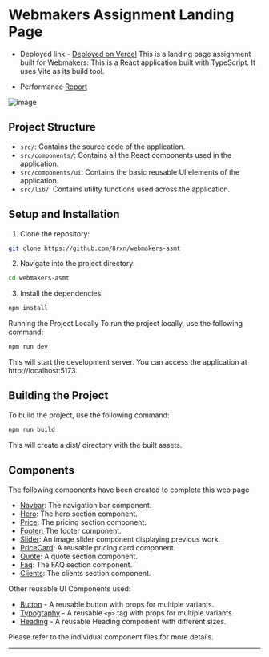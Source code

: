 # Webmakers Assignment Landing Page

- Deployed link - [Deployed on Vercel](https://webmakers-asmt.vercel.app)
This is a landing page assignment built for Webmakers.
This is a React application built with TypeScript. It uses Vite as its build tool.

- Performance [Report](https://pagespeed.web.dev/analysis/https-webmakers-asmt-vercel-app/j51fe0800x?form_factor=mobile)

![image](https://github.com/8rxn/webmakers-asmt/assets/75237697/1f2f5a5f-57e2-438c-818c-252af67fc197)



## Project Structure

- `src/`: Contains the source code of the application.
- `src/components/`: Contains all the React components used in the application.
- `src/components/ui`: Contains the basic reusable UI elements of the application.
- `src/lib/`: Contains utility functions used across the application.

## Setup and Installation

1. Clone the repository:

```sh
git clone https://github.com/8rxn/webmakers-asmt
```

2. Navigate into the project directory:

```sh
cd webmakers-asmt
```

3. Install the dependencies:

```sh
npm install
```

Running the Project Locally
To run the project locally, use the following command:

```sh
npm run dev
```

This will start the development server. You can access the application at http://localhost:5173.

## Building the Project

To build the project, use the following command:

```sh
npm run build
```

This will create a dist/ directory with the built assets.

## Components

The following components have been created to complete this web page

- [Navbar](/src/components/navbar.tsx): The navigation bar component.
- [Hero](/src/components/hero.tsx): The hero section component.
- [Price](/src/components/price.tsx): The pricing section component.
- [Footer](/src/components/footer.tsx): The footer component.
- [Slider](/src/components/slider.tsx): An image slider component displaying previous work.
- [PriceCard](/src/components/price-card.tsx): A reusable pricing card component.
- [Quote](/src/components/quote.tsx): A quote section component.
- [Faq](/src/components/faq.tsx): The FAQ section component.
- [Clients](/src/components/clients.tsx): The clients section component.

Other reusable UI Components used:

- [Button](/src/components/ui/button.tsx) - A reusable button with props for multiple variants.
- [Typography](/src/components/ui/typography.tsx) - A reusable `<p>` tag with props for multiple variants.
- [Heading](/src/components/ui/heading.tsx) - A reusable Heading component with different sizes.

Please refer to the individual component files for more details.

---
